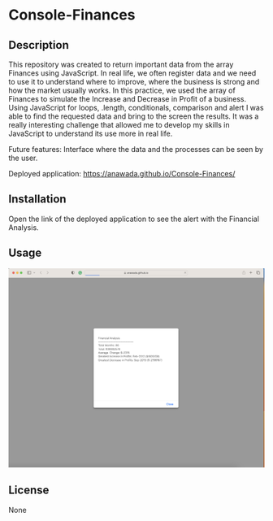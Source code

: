# Console-Finances

## Description 

This repository was created to return important data from the array Finances using JavaScript. In real life, we often register data and we need to use it to understand where to improve, where the business is strong and how the market usually works. In this practice, we used the array of Finances to simulate the Increase and Decrease in Profit of a business. Using JavaScript for loops, .length, conditionals, comparison and alert I was able to find the requested data and bring to the screen the results. It was a really interesting challenge that allowed me to develop my skills in JavaScript to understand its use more in real life. 

Future features: Interface where the data and the processes can be seen by the user. 

Deployed application: https://anawada.github.io/Console-Finances/


## Installation

Open the link of the deployed application to see the alert with the Financial Analysis.


## Usage 


![alt text](./assets/images/Deployed%20application%20.png)


## License

None




